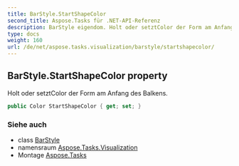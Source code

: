 ```yaml
---
title: BarStyle.StartShapeColor
second_title: Aspose.Tasks für .NET-API-Referenz
description: BarStyle eigendom. Holt oder setztColor der Form am Anfang des Balkens.
type: docs
weight: 160
url: /de/net/aspose.tasks.visualization/barstyle/startshapecolor/
---
```

## BarStyle.StartShapeColor property

Holt oder setztColor der Form am Anfang des Balkens.

```csharp
public Color StartShapeColor { get; set; }
```

### Siehe auch

* class [BarStyle](../)
* namensraum [Aspose.Tasks.Visualization](../../barstyle/)
* Montage [Aspose.Tasks](../../../)


